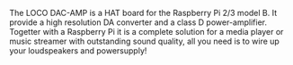 
The LOCO DAC-AMP is a HAT board for the Raspberry Pi 2/3 model B. It provide a high resolution DA converter and a class D power-amplifier. Togetter with a Raspberry Pi it is a complete solution for a media player or music streamer with outstanding sound quality, all you need is to wire up your loudspeakers and powersupply!
